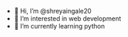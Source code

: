 - 👋 Hi, I’m @shreyaingale20
- 👀 I’m interested in web development
- 🌱 I’m currently learning python


<!---
shreyaingale20/shreyaingale20 is a ✨ special ✨ repository because its `README.md` (this file) appears on your GitHub profile.
You can click the Preview link to take a look at your changes.
--->
